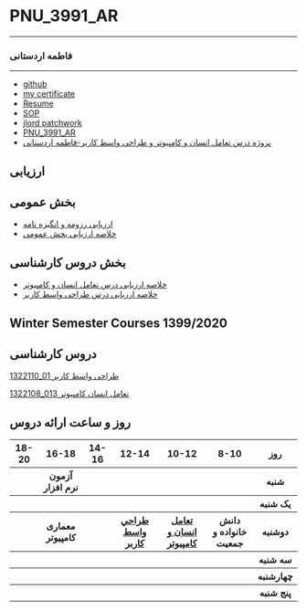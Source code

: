 
 # PNU_3991_AR‬
----------
### فاطمه اردستانی
_ _ _ _ _ _ _ _ _ _
- [github](https://github.com/Fatemeh-ardestan)
- [my certificate](IMG-20201227-WA0028.jpg)
- [Resume](https://fatemeh-ardestan.github.io/)
- [SOP](https://fatemeh-ardestan.github.io/SOP/)
- [jlord patchwork](https://raw.githubusercontent.com/Fatemeh-ardestan/PNU_3991_AR/main/Jloard-patchwork.jpg)
- [PNU_3991_AR](README.md)
- [پروژه درس تعامل انسان و کامپیوتر و طراحی واسط کاربر-فاطمه اردستانی](https://github.com/mozhganmottaghi/PNU_3991_AR/tree/main/ResearchAndPresentationMethods)  

##  ارزیابی

##  بخش عمومی
- [ارزیابی رزومه و انگیزه نامه](https://github.com/Fatemeh-ardestan/PNU_3991_AR/blob/main/General/FA_CV_CheckList_AR_3991.pdf)
- [خلاصه ارزیابی بخش عمومی](https://github.com/Fatemeh-ardestan/PNU_3991_AR/blob/main/General/FA_GeneralSection_CheckList_AR_3991.pdf)

##  بخش دروس کارشناسی
- [خلاصه ارزیابی درس تعامل انسان و کامپیوتر](https://github.com/Fatemeh-ardestan/PNU_3991_AR/blob/main/General%202/FA_HumanComputerInteraction_CheckList_AR_3991%20(1).pdf)
- [خلاصه ارزیابی درس طراحی واسط کاربر](https://github.com/Fatemeh-ardestan/PNU_3991_AR/blob/main/General%202/FA_UserInterfaceDesgin_CheckList_AR_3991.pdf)

## Winter Semester Courses 1399/2020

## دروس کارشناسی

[1322110_01 طراحی واسط کاربر ](https://github.com/AliRazavi-edu/PNU_3991/tree/master/_BSc/UserInterfaceDesgin)

[1322108_013 تعامل انسان کامپیوتر](https://github.com/AliRazavi-edu/PNU_3991/tree/master/_BSc/HumanComputerInteraction)

 ## روز و ساعت ارائه دروس‬

<div dir="ltr">

<table style="width:100%">
  <tr>
    <th>18-20</th>
    <th>16-18</th>
    <th>14-16</th>
    <th>12-14</th>
    <th>10-12</th>
    <th>8-10</th>
    <th>روز</th>
  </tr>
  <tr>
    <th></th>
    <th>آزمون نرم افزار</th>
    <th></th>
    <th></th>
    <th></th>
    <th></th>
    <th>شنبه</th>
  </tr>
   <tr>
    <th></th>
    <th></th>
    <th></th>
    <th></th>
    <th></th>
    <th></th>
    <th>یک شنبه</th>
  </tr>
   <tr>
     <th></th>
     <th>معماری کامپیوتر</th>
     <th></th>
     <th><a  href="https://github.com/AliRazavi-edu/PNU_3991/tree/master/_BSc/UserInterfaceDesgin">طراحي واسط كاربر</a></th>
     <th><a href="https://github.com/AliRazavi-edu/PNU_3991/tree/master/_BSc/HumanComputerInteraction">تعامل انسان و كامپيوتر</a></th>
     <th>دانش خانواده و جمعیت</th>   
    <th>دوشنبه</th>
  </tr>
   <tr>
    <th></th>
    <th></th>
    <th></th>
    <th></th>
    <th></th>
    <th></th>
    <th>سه شنبه</th>
  </tr>
   <tr>
    <th></th>
    <th></th>
    <th></th>
    <th></th>
    <th></th>
    <th></th>
    <th>چهارشنبه</th>
  </tr>
   <tr>
    <th></th>
    <th></th>
    <th></th>
    <th></th>
    <th></th>
    <th></th>
    <th>پنج شنبه</th>
  </tr>
</table>



